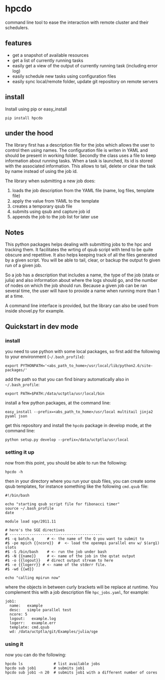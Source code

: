 hpcdo
=====

command line tool to ease the interaction with remote cluster and their schedulers.

<script data-gittip-username="tlamadon" data-gittip-widget="button" src="//gttp.co/v1.js"></script>
        
## features

 - get a snapshot of available resources
 - get a list of currently running tasks
 - easily get a view of the output of currently running task (including error log)
 - easily schedule new tasks using configuration files
 - easily sync local/remote folder, update git repository on remote servers

## install

Install using pip or easy_install

    pip install hpcdo

## under the hood

The library first has a description file for the jobs which allows the user to control then using names.
The configuration file is writen in YAML and should be present in working folder. Secondly the class uses a file
to keep information about running tasks. When a task is launched, its id is stored with the associated information.
This allows to tail, delete or clear the task by name instead of using the job id.

The library when submitting a new job does:

 1. loads the job description from the YAML file (name, log files, template file)
 2. apply the value from YAML to the template
 3. creates a temporary qsub file
 4. submits using qsub and capture job id
 5. appends the job to the job list for later use

## Notes

This python packages helps dealing with submitting jobs to the hpc and tracking them. It facilitates the wrting of
qsub script with tend to be quite obscure and repetitive. It also helps keeping track of all the files generated by a
given script. You will be able to tail, clear, or backup the output fo given run of a given job.

So a job has a description that includes a name, the type of the job (stata or julia) and also information
about where the logs should go, and the number of nodes on which the job should run. Because a given job can
be ran several time, the user will have to provide a name when running more than 1 at a time.

A command line interface is provided, but the library can also be used from inside shovel.py for example.

## Quickstart in dev mode

### install

you need to use python with some local packages, so first add the following to your environment (`~/.bash_profile`):

    export PYTHONPATH='<abs_path_to_home>/usr/local/lib/python2.6/site-packages/'

add the path so that you can find binary automatically also in `~/.bash_profile`:

    export PATH=$PATH:/data/uctptla/usr/local/bin

install a few python packages, at the command line:

    easy_install --prefix=<abs_path_to_home>/usr/local multitail jinja2 pyaml json

get this repository and install the `hpcdo` package in develop mode, at the command line:

    python setup.py develop --prefix=/data/uctptla/usr/local

### setting it up

now from this point, you should be able to run the following:

    hpcdo -h

then in your directory where you run your qsub files, you can create some qsub templates, for instance something like
the following `cmd.qsub` file:

    #!/bin/bash

    echo "starting qsub script file for fibonacci timer"
    source ~/.bash_profile
    date

    module load sge/2011.11

    # here's the SGE directives
    # ------------------------------------------
    #$ -q batch.q      # <- the name of the Q you want to submit to
    #$ -pe mpich {{ncore}}  #  <- load the openmpi parallel env w/ $(arg1) slots
    #$ -S /bin/bash    # <- run the job under bash
    #$ -N {{name}}     # <- name of the job in the qstat output
    #$ -o {{logout}}   # direct output stream to here
    #$ -e {{logerr}} # <- name of the stderr file.
    #$ -wd {{wd}}

    echo "calling mpirun now"

where the objects in between curly brackets will be replace at runtime. You complement this with a job
description file `hpc_jobs.yaml`, for example:

    job1:
      name:   example
      desc:   simple parallel test
      ncore: 5
      logout:   example.log
      logerr:   example.err
      template: cmd.qsub
      wd: /data/uctptla/git/Examples/julia/sge


### using it

now you can do the following:

    hpcdo ls              # list available jobs
    hpcdo sub job1        # submits job1
    hpcdo sub job1 -n 20  # submits job1 with a different number of cores